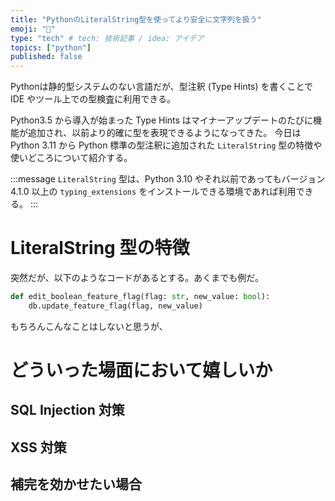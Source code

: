 ```yaml
---
title: "PythonのLiteralString型を使ってより安全に文字列を扱う"
emoji: "🤖"
type: "tech" # tech: 技術記事 / idea: アイデア
topics: ["python"]
published: false
---
```



Pythonは静的型システムのない言語だが、型注釈 (Type Hints) を書くことで IDE やツール上での型検査に利用できる。

Python3.5 から導入が始まった Type Hints はマイナーアップデートのたびに機能が追加され、以前より的確に型を表現できるようになってきた。
今日は Python 3.11 から Python 標準の型注釈に追加された `LiteralString` 型の特徴や使いどころについて紹介する。

:::message
`LiteralString` 型は、Python 3.10 やそれ以前であってもバージョン 4.1.0 以上の `typing_extensions` をインストールできる環境であれば利用できる。
:::


# LiteralString 型の特徴

突然だが、以下のようなコードがあるとする。あくまでも例だ。

```python
def edit_boolean_feature_flag(flag: str, new_value: bool):
    db.update_feature_flag(flag, new_value)
```

もちろんこんなことはしないと思うが、


# どういった場面において嬉しいか

## SQL Injection 対策

## XSS 対策

## 補完を効かせたい場合
